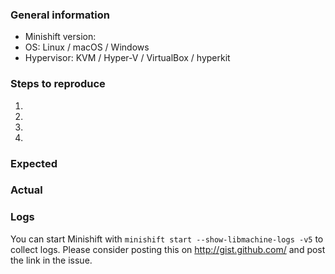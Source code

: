 ### General information

  * Minishift version: 
  * OS: Linux / macOS / Windows
  * Hypervisor: KVM / Hyper-V / VirtualBox / hyperkit


### Steps to reproduce

  1. 
  2. 
  3. 
  4. 

### Expected


### Actual


### Logs

You can start Minishift with `minishift start --show-libmachine-logs -v5` to collect logs.
Please consider posting this on http://gist.github.com/ and post the link in the issue.

